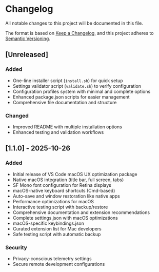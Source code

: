 # Changelog

All notable changes to this project will be documented in this file.

The format is based on [Keep a Changelog](https://keepachangelog.com/en/1.0.0/),
and this project adheres to [Semantic Versioning](https://semver.org/spec/v2.0.0.html).

## [Unreleased]

### Added
- One-line installer script (`install.sh`) for quick setup
- Settings validator script (`validate.sh`) to verify configuration
- Configuration profiles system with minimal and complete options
- Enhanced package.json scripts for easier management
- Comprehensive file documentation and structure

### Changed
- Improved README with multiple installation options
- Enhanced testing and validation workflows

## [1.1.0] - 2025-10-26

### Added
- Initial release of VS Code macOS UX optimization package
- Native macOS integration (title bar, full screen, tabs)
- SF Mono font configuration for Retina displays
- macOS-native keyboard shortcuts (Cmd-based)
- Auto-save and window restoration like native apps
- Performance optimizations for macOS
- Interactive testing script with backup/restore
- Comprehensive documentation and extension recommendations
- Complete settings.json with macOS optimizations
- macOS-specific keybindings.json
- Curated extension list for Mac developers
- Safe testing script with automatic backup

### Security
- Privacy-conscious telemetry settings
- Secure remote development configurations